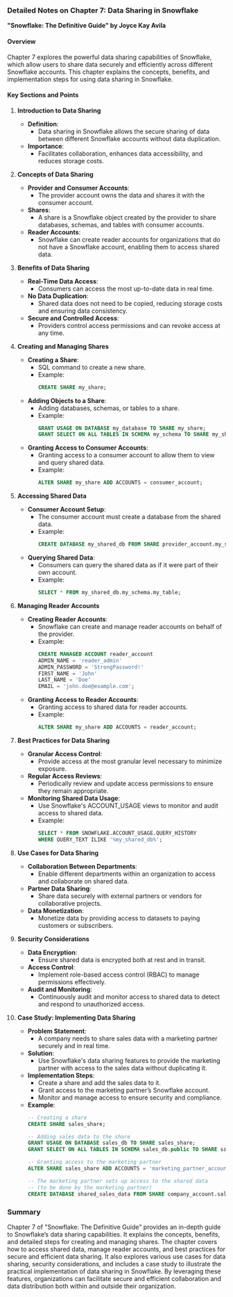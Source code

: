 ### Detailed Notes on Chapter 7: Data Sharing in Snowflake
**"Snowflake: The Definitive Guide" by Joyce Kay Avila**

#### **Overview**
Chapter 7 explores the powerful data sharing capabilities of Snowflake, which allow users to share data securely and efficiently across different Snowflake accounts. This chapter explains the concepts, benefits, and implementation steps for using data sharing in Snowflake.

#### **Key Sections and Points**

1. **Introduction to Data Sharing**
   - **Definition**:
     - Data sharing in Snowflake allows the secure sharing of data between different Snowflake accounts without data duplication.
   - **Importance**:
     - Facilitates collaboration, enhances data accessibility, and reduces storage costs.

2. **Concepts of Data Sharing**
   - **Provider and Consumer Accounts**:
     - The provider account owns the data and shares it with the consumer account.
   - **Shares**:
     - A share is a Snowflake object created by the provider to share databases, schemas, and tables with consumer accounts.
   - **Reader Accounts**:
     - Snowflake can create reader accounts for organizations that do not have a Snowflake account, enabling them to access shared data.

3. **Benefits of Data Sharing**
   - **Real-Time Data Access**:
     - Consumers can access the most up-to-date data in real time.
   - **No Data Duplication**:
     - Shared data does not need to be copied, reducing storage costs and ensuring data consistency.
   - **Secure and Controlled Access**:
     - Providers control access permissions and can revoke access at any time.

4. **Creating and Managing Shares**
   - **Creating a Share**:
     - SQL command to create a new share.
     - Example:
       ```sql
       CREATE SHARE my_share;
       ```
   - **Adding Objects to a Share**:
     - Adding databases, schemas, or tables to a share.
     - Example:
       ```sql
       GRANT USAGE ON DATABASE my_database TO SHARE my_share;
       GRANT SELECT ON ALL TABLES IN SCHEMA my_schema TO SHARE my_share;
       ```
   - **Granting Access to Consumer Accounts**:
     - Granting access to a consumer account to allow them to view and query shared data.
     - Example:
       ```sql
       ALTER SHARE my_share ADD ACCOUNTS = consumer_account;
       ```

5. **Accessing Shared Data**
   - **Consumer Account Setup**:
     - The consumer account must create a database from the shared data.
     - Example:
       ```sql
       CREATE DATABASE my_shared_db FROM SHARE provider_account.my_share;
       ```
   - **Querying Shared Data**:
     - Consumers can query the shared data as if it were part of their own account.
     - Example:
       ```sql
       SELECT * FROM my_shared_db.my_schema.my_table;
       ```

6. **Managing Reader Accounts**
   - **Creating Reader Accounts**:
     - Snowflake can create and manage reader accounts on behalf of the provider.
     - Example:
       ```sql
       CREATE MANAGED ACCOUNT reader_account
       ADMIN_NAME = 'reader_admin'
       ADMIN_PASSWORD = 'StrongPassword!'
       FIRST_NAME = 'John'
       LAST_NAME = 'Doe'
       EMAIL = 'john.doe@example.com';
       ```
   - **Granting Access to Reader Accounts**:
     - Granting access to shared data for reader accounts.
     - Example:
       ```sql
       ALTER SHARE my_share ADD ACCOUNTS = reader_account;
       ```

7. **Best Practices for Data Sharing**
   - **Granular Access Control**:
     - Provide access at the most granular level necessary to minimize exposure.
   - **Regular Access Reviews**:
     - Periodically review and update access permissions to ensure they remain appropriate.
   - **Monitoring Shared Data Usage**:
     - Use Snowflake's ACCOUNT_USAGE views to monitor and audit access to shared data.
     - Example:
       ```sql
       SELECT * FROM SNOWFLAKE.ACCOUNT_USAGE.QUERY_HISTORY
       WHERE QUERY_TEXT ILIKE '%my_shared_db%';
       ```

8. **Use Cases for Data Sharing**
   - **Collaboration Between Departments**:
     - Enable different departments within an organization to access and collaborate on shared data.
   - **Partner Data Sharing**:
     - Share data securely with external partners or vendors for collaborative projects.
   - **Data Monetization**:
     - Monetize data by providing access to datasets to paying customers or subscribers.

9. **Security Considerations**
   - **Data Encryption**:
     - Ensure shared data is encrypted both at rest and in transit.
   - **Access Control**:
     - Implement role-based access control (RBAC) to manage permissions effectively.
   - **Audit and Monitoring**:
     - Continuously audit and monitor access to shared data to detect and respond to unauthorized access.

10. **Case Study: Implementing Data Sharing**
    - **Problem Statement**:
      - A company needs to share sales data with a marketing partner securely and in real time.
    - **Solution**:
      - Use Snowflake's data sharing features to provide the marketing partner with access to the sales data without duplicating it.
    - **Implementation Steps**:
      - Create a share and add the sales data to it.
      - Grant access to the marketing partner’s Snowflake account.
      - Monitor and manage access to ensure security and compliance.
    - **Example**:
      ```sql
      -- Creating a share
      CREATE SHARE sales_share;

      -- Adding sales data to the share
      GRANT USAGE ON DATABASE sales_db TO SHARE sales_share;
      GRANT SELECT ON ALL TABLES IN SCHEMA sales_db.public TO SHARE sales_share;

      -- Granting access to the marketing partner
      ALTER SHARE sales_share ADD ACCOUNTS = 'marketing_partner_account';

      -- The marketing partner sets up access to the shared data
      -- (to be done by the marketing partner)
      CREATE DATABASE shared_sales_data FROM SHARE company_account.sales_share;
      ```

### **Summary**
Chapter 7 of "Snowflake: The Definitive Guide" provides an in-depth guide to Snowflake’s data sharing capabilities. It explains the concepts, benefits, and detailed steps for creating and managing shares. The chapter covers how to access shared data, manage reader accounts, and best practices for secure and efficient data sharing. It also explores various use cases for data sharing, security considerations, and includes a case study to illustrate the practical implementation of data sharing in Snowflake. By leveraging these features, organizations can facilitate secure and efficient collaboration and data distribution both within and outside their organization.